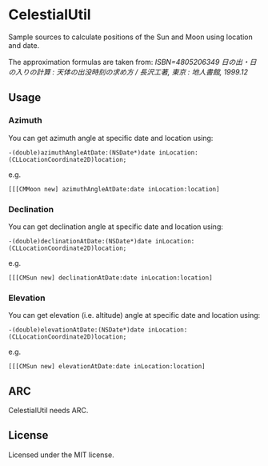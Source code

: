 CelestialUtil
==============

Sample sources to calculate positions of the Sun and Moon using location and date.

The approximation formulas are taken from:
*ISBN=4805206349*
*日の出・日の入りの計算 : 天体の出没時刻の求め方 / 長沢工著, 東京 : 地人書館, 1999.12*


## Usage

### Azimuth

You can get azimuth angle at specific date and location using:


    -(double)azimuthAngleAtDate:(NSDate*)date inLocation:(CLLocationCoordinate2D)location;

e.g.

    [[[CMMoon new] azimuthAngleAtDate:date inLocation:location]



### Declination
You can get declination angle at specific date and location using:


    -(double)declinationAtDate:(NSDate*)date inLocation:(CLLocationCoordinate2D)location;


e.g.

    [[[CMSun new] declinationAtDate:date inLocation:location]

### Elevation
You can get elevation (i.e. altitude) angle at specific date and location using:


    -(double)elevationAtDate:(NSDate*)date inLocation:(CLLocationCoordinate2D)location;


e.g.

    [[[CMSun new] elevationAtDate:date inLocation:location]



## ARC
CelestialUtil needs ARC.

## License

Licensed under the MIT license.
